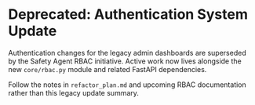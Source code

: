 # Deprecated: Authentication System Update

Authentication changes for the legacy admin dashboards are superseded by the Safety Agent RBAC initiative. Active work now lives alongside the new `core/rbac.py` module and related FastAPI dependencies.

Follow the notes in `refactor_plan.md` and upcoming RBAC documentation rather than this legacy update summary.
